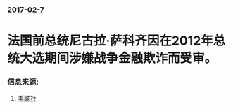 ### [2017-02-7](/news/2017/02/7/index.md)

##### 
# 法国前总统尼古拉·萨科齐因在2012年总统大选期间涉嫌战争金融欺诈而受审。 




### 信息来源:

1. [美联社](http://www.foxnews.com/world/2017/02/07/former-french-president-sarkozy-to-face-trial-for-fraud.html)
